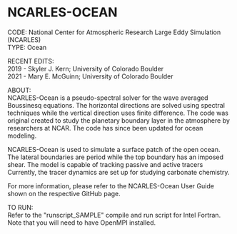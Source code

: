 # NCARLES-OCEAN

CODE: 	National Center for Atmospheric Research Large Eddy Simulation (NCARLES) \
TYPE:   Ocean


RECENT EDITS:	\
2019 - Skyler J. Kern; University of Colorado Boulder \
2021 - Mary E. McGuinn; University of Colorado Boulder


ABOUT: 		\
NCARLES-Ocean is a pseudo-spectral solver for the wave averaged Boussinesq equations. The horizontal directions are solved using spectral techniques while the vertical direction uses finite difference. The code was original created to study the planetary boundary layer in the atmosphere by researchers at NCAR. The code has since been updated for ocean modeling.

NCARLES-Ocean is used to simulate a surface patch of the open ocean. The lateral boundaries are period while the top boundary has an imposed shear. The model is capable of tracking passive and active tracers Currently, the tracer dynamics are set up for studying carbonate chemistry.

For more information, please refer to the NCARLES-Ocean User Guide shown on the respective GitHub page.


TO RUN: \
Refer to the "runscript_SAMPLE" compile and run script for Intel Fortran. Note that you will need to have OpenMPI installed.
